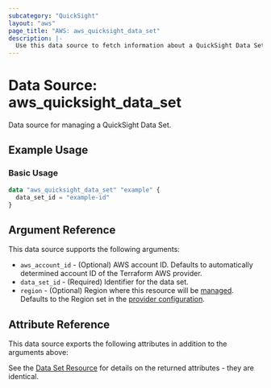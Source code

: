 ```yaml
---
subcategory: "QuickSight"
layout: "aws"
page_title: "AWS: aws_quicksight_data_set"
description: |-
  Use this data source to fetch information about a QuickSight Data Set.
---
```


# Data Source: aws_quicksight_data_set

Data source for managing a QuickSight Data Set.

## Example Usage

### Basic Usage

```terraform
data "aws_quicksight_data_set" "example" {
  data_set_id = "example-id"
}
```

## Argument Reference

This data source supports the following arguments:

* `aws_account_id` - (Optional) AWS account ID. Defaults to automatically determined account ID of the Terraform AWS provider.
* `data_set_id` - (Required) Identifier for the data set.
* `region` - (Optional) Region where this resource will be [managed](https://docs.aws.amazon.com/general/latest/gr/rande.html#regional-endpoints). Defaults to the Region set in the [provider configuration](https://registry.terraform.io/providers/hashicorp/aws/latest/docs#aws-configuration-reference).

## Attribute Reference

This data source exports the following attributes in addition to the arguments above:

See the [Data Set Resource](/docs/providers/aws/r/quicksight_data_set.html) for details on the
returned attributes - they are identical.

